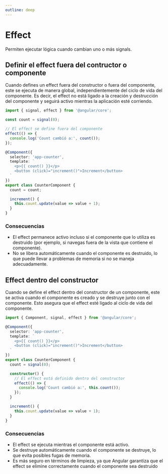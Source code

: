 ```yaml
---
outline: deep
---
```


# Effect

Permiten ejecutar lógica cuando cambian uno o más signals.

## Definir el effect fuera del contructor o componente
Cuando defines un effect fuera del constructor o fuera del componente, este se ejecuta de manera global, independientemente del ciclo de vida del componente. Es decir, el effect no está ligado a la creación y destrucción del componente y seguirá activo mientras la aplicación esté corriendo.
```ts
import { signal, effect } from '@angular/core';

const count = signal(0);

// El effect se define fuera del componente
effect(() => {
  console.log('Count cambió a:', count());
});

@Component({
  selector: 'app-counter',
  template: `
    <p>{{ count() }}</p>
    <button (click)="increment()">Increment</button>
  `
})
export class CounterComponent {
  count = count;

  increment() {
    this.count.update(value => value + 1);
  }
}

```

### Consecuencias

* El effect permanece activo incluso si el componente que lo utiliza es destruido (por ejemplo, si navegas fuera de la vista que contiene el componente).
* No se libera automáticamente cuando el componente es destruido, lo que puede llevar a problemas de memoria si no se maneja adecuadamente.

## Effect dentro del constructor
Cuando se define el effect dentro del constructor de un componente, este se activa cuando el componente es creado y se destruye junto con el componente. Esto asegura que el effect esté ligado al ciclo de vida del componente.

```ts
import { Component, signal, effect } from '@angular/core';

@Component({
  selector: 'app-counter',
  template: `
    <p>{{ count() }}</p>
    <button (click)="increment()">Increment</button>
  `
})
export class CounterComponent {
  count = signal(0);

  constructor() {
    // El effect está definido dentro del constructor
    effect(() => {
      console.log('Count cambió a:', this.count());
    });
  }

  increment() {
    this.count.update(value => value + 1);
  }
}

```

### Consecuencias

* El effect se ejecuta mientras el componente está activo.
* Se destruye automáticamente cuando el componente se destruye, lo que evita posibles fugas de memoria.
* Es más seguro en términos de limpieza, ya que Angular garantiza que el effect se elimine correctamente cuando el componente sea destruido